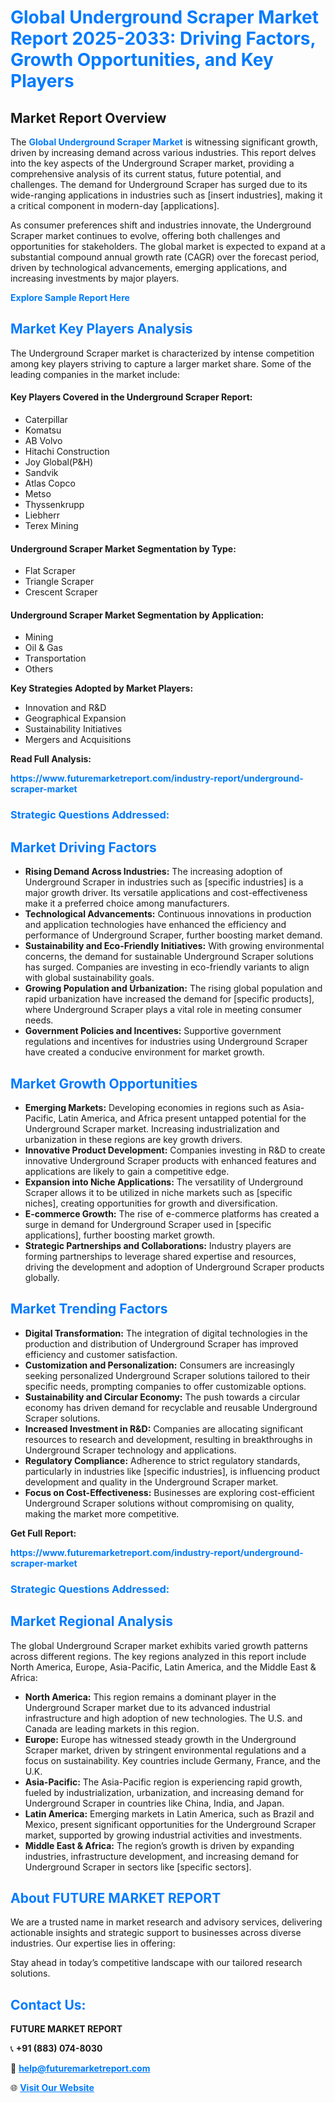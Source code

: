 <h1 style="color: #007BFF;">Global Underground Scraper Market Report 2025-2033: Driving Factors, Growth Opportunities, and Key Players</h1>

<section id="overview">
<h2>Market Report Overview</h2>
<p>The <a href="https://www.futuremarketreport.com/industry-report/underground-scraper-market" style="color: #007BFF; text-decoration: none;"><strong>Global Underground Scraper Market</strong></a> is witnessing significant growth, driven by increasing demand across various industries. This report delves into the key aspects of the Underground Scraper market, providing a comprehensive analysis of its current status, future potential, and challenges. The demand for Underground Scraper has surged due to its wide-ranging applications in industries such as [insert industries], making it a critical component in modern-day [applications].</p>
<p>As consumer preferences shift and industries innovate, the Underground Scraper market continues to evolve, offering both challenges and opportunities for stakeholders. The global market is expected to expand at a substantial compound annual growth rate (CAGR) over the forecast period, driven by technological advancements, emerging applications, and increasing investments by major players.</p>
</section>

<section id="overview">
<p><a href="https://www.futuremarketreport.com/request-sample/reportId=84995" style="color: #007BFF; text-decoration: none;"><strong>Explore Sample Report Here</strong></a></p>
</section>

<section id="key-players">
<h2 style="color: #007BFF;">Market Key Players Analysis</h2>
<p>The Underground Scraper market is characterized by intense competition among key players striving to capture a larger market share. Some of the leading companies in the market include:</p>
<h4>Key Players Covered in the Underground Scraper Report:</h4>
<ul><li>Caterpillar</li><li>Komatsu</li><li>AB Volvo</li><li>Hitachi Construction</li><li>Joy Global(P&amp;H)</li><li>Sandvik</li><li>Atlas Copco</li><li>Metso</li><li>Thyssenkrupp</li><li>Liebherr</li><li>Terex Mining</li></ul>
<h4>Underground Scraper Market Segmentation by Type:</h4>
<ul><li>Flat Scraper</li><li>Triangle Scraper</li><li>Crescent Scraper</li></ul>

<h4>Underground Scraper Market Segmentation by Application:</h4>
<ul><li>Mining</li><li>Oil &amp; Gas</li><li>Transportation</li><li>Others</li></ul>
<p><strong>Key Strategies Adopted by Market Players:</strong></p>
<ul>
<li>Innovation and R&D</li>
<li>Geographical Expansion</li>
<li>Sustainability Initiatives</li>
<li>Mergers and Acquisitions</li>
</ul>
</section>

<section>
<p><strong>Read Full Analysis: </strong></p><a href="https://www.futuremarketreport.com/industry-report/underground-scraper-market" style="color: #007BFF; text-decoration: none;"><strong>https://www.futuremarketreport.com/industry-report/underground-scraper-market</strong></a>
<h3 style="color: #007BFF;">Strategic Questions Addressed:</h3>
</section>

<section id="driving-factors">
<h2 style="color: #007BFF;">Market Driving Factors</h2>
<ul>
<li><strong>Rising Demand Across Industries:</strong> The increasing adoption of Underground Scraper in industries such as [specific industries] is a major growth driver. Its versatile applications and cost-effectiveness make it a preferred choice among manufacturers.</li>
<li><strong>Technological Advancements:</strong> Continuous innovations in production and application technologies have enhanced the efficiency and performance of Underground Scraper, further boosting market demand.</li>
<li><strong>Sustainability and Eco-Friendly Initiatives:</strong> With growing environmental concerns, the demand for sustainable Underground Scraper solutions has surged. Companies are investing in eco-friendly variants to align with global sustainability goals.</li>
<li><strong>Growing Population and Urbanization:</strong> The rising global population and rapid urbanization have increased the demand for [specific products], where Underground Scraper plays a vital role in meeting consumer needs.</li>
<li><strong>Government Policies and Incentives:</strong> Supportive government regulations and incentives for industries using Underground Scraper have created a conducive environment for market growth.</li>
</ul>
</section>

<section id="growth-opportunities">
<h2 style="color: #007BFF;">Market Growth Opportunities</h2>
<ul>
<li><strong>Emerging Markets:</strong> Developing economies in regions such as Asia-Pacific, Latin America, and Africa present untapped potential for the Underground Scraper market. Increasing industrialization and urbanization in these regions are key growth drivers.</li>
<li><strong>Innovative Product Development:</strong> Companies investing in R&D to create innovative Underground Scraper products with enhanced features and applications are likely to gain a competitive edge.</li>
<li><strong>Expansion into Niche Applications:</strong> The versatility of Underground Scraper allows it to be utilized in niche markets such as [specific niches], creating opportunities for growth and diversification.</li>
<li><strong>E-commerce Growth:</strong> The rise of e-commerce platforms has created a surge in demand for Underground Scraper used in [specific applications], further boosting market growth.</li>
<li><strong>Strategic Partnerships and Collaborations:</strong> Industry players are forming partnerships to leverage shared expertise and resources, driving the development and adoption of Underground Scraper products globally.</li>
</ul>
</section>

<section id="trending-factors">
<h2 style="color: #007BFF;">Market Trending Factors</h2>
<ul>
<li><strong>Digital Transformation:</strong> The integration of digital technologies in the production and distribution of Underground Scraper has improved efficiency and customer satisfaction.</li>
<li><strong>Customization and Personalization:</strong> Consumers are increasingly seeking personalized Underground Scraper solutions tailored to their specific needs, prompting companies to offer customizable options.</li>
<li><strong>Sustainability and Circular Economy:</strong> The push towards a circular economy has driven demand for recyclable and reusable Underground Scraper solutions.</li>
<li><strong>Increased Investment in R&D:</strong> Companies are allocating significant resources to research and development, resulting in breakthroughs in Underground Scraper technology and applications.</li>
<li><strong>Regulatory Compliance:</strong> Adherence to strict regulatory standards, particularly in industries like [specific industries], is influencing product development and quality in the Underground Scraper market.</li>
<li><strong>Focus on Cost-Effectiveness:</strong> Businesses are exploring cost-efficient Underground Scraper solutions without compromising on quality, making the market more competitive.</li>
</ul>
</section>

<section>
<p><strong>Get Full Report: </strong></p><a href="https://www.futuremarketreport.com/industry-report/underground-scraper-market" style="color: #007BFF; text-decoration: none;"><strong>https://www.futuremarketreport.com/industry-report/underground-scraper-market</strong></a>
<h3 style="color: #007BFF;">Strategic Questions Addressed:</h3>
</section>


<section id="regional-analysis">
<h2 style="color: #007BFF;">Market Regional Analysis</h2>
<p>The global Underground Scraper market exhibits varied growth patterns across different regions. The key regions analyzed in this report include North America, Europe, Asia-Pacific, Latin America, and the Middle East & Africa:</p>
<ul>
<li><strong>North America:</strong> This region remains a dominant player in the Underground Scraper market due to its advanced industrial infrastructure and high adoption of new technologies. The U.S. and Canada are leading markets in this region.</li>
<li><strong>Europe:</strong> Europe has witnessed steady growth in the Underground Scraper market, driven by stringent environmental regulations and a focus on sustainability. Key countries include Germany, France, and the U.K.</li>
<li><strong>Asia-Pacific:</strong> The Asia-Pacific region is experiencing rapid growth, fueled by industrialization, urbanization, and increasing demand for Underground Scraper in countries like China, India, and Japan.</li>
<li><strong>Latin America:</strong> Emerging markets in Latin America, such as Brazil and Mexico, present significant opportunities for the Underground Scraper market, supported by growing industrial activities and investments.</li>
<li><strong>Middle East & Africa:</strong> The region’s growth is driven by expanding industries, infrastructure development, and increasing demand for Underground Scraper in sectors like [specific sectors].</li>
</ul>
</section>

<footer>
<h2 style="color: #007BFF;">About FUTURE MARKET REPORT</h2>
<p>We are a trusted name in market research and advisory services, delivering actionable insights and strategic support to businesses across diverse industries. Our expertise lies in offering:</p>

<p>Stay ahead in today’s competitive landscape with our tailored research solutions.</p>

<h2 style="color: #007BFF;">Contact Us:</h2>
<p><strong>FUTURE MARKET REPORT</strong></p>
<p>📞 <strong>+91 (883) 074-8030</strong></p>
<p>📧 <strong><a href="mailto:help@futuremarketreport.com" style="color: #007BFF;">help@futuremarketreport.com</a></strong></p>
<p>🌐 <strong><a href="https://www.futuremarketreport.com/" style="color: #007BFF;">Visit Our Website</a></strong></p>
</footer>